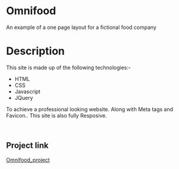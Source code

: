 # Omnifood
 An example of a one page layout for a fictional food company

 # Description

 This site is made up of the following technologies:-
 <ul>
 <li>HTML</li>
 <li>CSS</li>
 <li>Javascript</li>
 <li>JQuery</li>
</ul>
<p>To achieve a professional looking website. Along with Meta tags and Favicon.. This site is also fully Resposive.</p><br>
 <h2>Project link</h2>
 <a href='https://www.omnifood.meadowsdemadesigns.com' target='_blank'>Omnifood_project</a>
